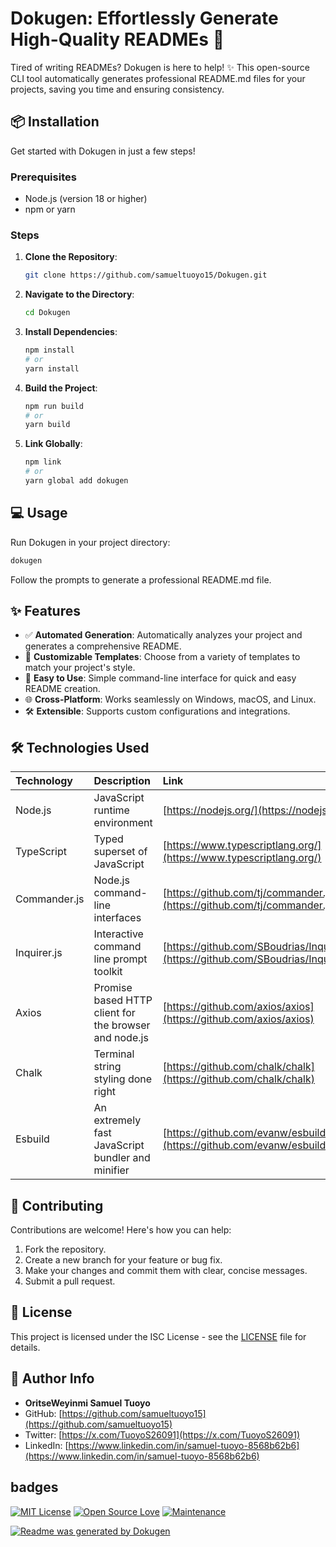 # Dokugen: Effortlessly Generate High-Quality READMEs 🚀

Tired of writing READMEs? Dokugen is here to help! ✨ This open-source CLI tool automatically generates professional README.md files for your projects, saving you time and ensuring consistency.

## 📦 Installation

Get started with Dokugen in just a few steps!

### Prerequisites

-   Node.js (version 18 or higher)
-   npm or yarn

### Steps

1.  **Clone the Repository**:

    ```bash
    git clone https://github.com/samueltuoyo15/Dokugen.git
    ```

2.  **Navigate to the Directory**:

    ```bash
    cd Dokugen
    ```

3.  **Install Dependencies**:

    ```bash
    npm install
    # or
    yarn install
    ```

4.  **Build the Project**:

    ```bash
    npm run build
    # or
    yarn build
    ```

5.  **Link Globally**:

    ```bash
    npm link
    # or
    yarn global add dokugen
    ```

## 💻 Usage

Run Dokugen in your project directory:

```bash
dokugen
```

Follow the prompts to generate a professional README.md file.

## ✨ Features

-   ✅ **Automated Generation**: Automatically analyzes your project and generates a comprehensive README.
-   🎨 **Customizable Templates**: Choose from a variety of templates to match your project's style.
-   🚀 **Easy to Use**: Simple command-line interface for quick and easy README creation.
-   🌐 **Cross-Platform**: Works seamlessly on Windows, macOS, and Linux.
-   🛠️ **Extensible**: Supports custom configurations and integrations.

## 🛠️ Technologies Used

| Technology  | Description                                        | Link                                                           |
| :---------- | :------------------------------------------------- | :------------------------------------------------------------- |
| Node.js     | JavaScript runtime environment                     | [https://nodejs.org/](https://nodejs.org/)                     |
| TypeScript  | Typed superset of JavaScript                       | [https://www.typescriptlang.org/](https://www.typescriptlang.org/) |
| Commander.js | Node.js command-line interfaces                   | [https://github.com/tj/commander.js](https://github.com/tj/commander.js) |
| Inquirer.js | Interactive command line prompt toolkit           | [https://github.com/SBoudrias/Inquirer.js](https://github.com/SBoudrias/Inquirer.js) |
| Axios | Promise based HTTP client for the browser and node.js | [https://github.com/axios/axios](https://github.com/axios/axios) |
| Chalk | Terminal string styling done right | [https://github.com/chalk/chalk](https://github.com/chalk/chalk) |
| Esbuild | An extremely fast JavaScript bundler and minifier | [https://github.com/evanw/esbuild](https://github.com/evanw/esbuild) |

## 🤝 Contributing

Contributions are welcome! Here's how you can help:

1.  Fork the repository.
2.  Create a new branch for your feature or bug fix.
3.  Make your changes and commit them with clear, concise messages.
4.  Submit a pull request.

## 📜 License

This project is licensed under the ISC License - see the [LICENSE](LICENSE) file for details.

## 🧑 Author Info

-   **OritseWeyinmi Samuel Tuoyo**
-   GitHub: [https://github.com/samueltuoyo15](https://github.com/samueltuoyo15)
-   Twitter: [https://x.com/TuoyoS26091](https://x.com/TuoyoS26091)
-   LinkedIn: [https://www.linkedin.com/in/samuel-tuoyo-8568b62b6](https://www.linkedin.com/in/samuel-tuoyo-8568b62b6)

##  badges

[![MIT License](https://img.shields.io/badge/License-MIT-green.svg)](https://choosealicense.com/licenses/mit/)
[![Open Source Love](https://badges.frapsoft.com/os/v1/open-source.svg?v=103)](https://opensource.org/)
[![Maintenance](https://img.shields.io/badge/Maintained%3F-yes-green.svg)](https://GitHub.com/Naereen/StrapDown.js/graphs/commit-activity)

[![Readme was generated by Dokugen](https://img.shields.io/badge/Built%20with-Dokugen-brightgreen)](https://github.com/samueltuoyo15/Dokugen)
